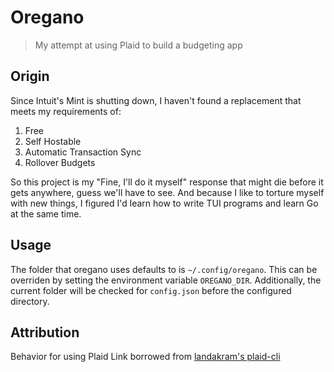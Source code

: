 # Oregano

> My attempt at using Plaid to build a budgeting app

## Origin

Since Intuit's Mint is shutting down, I haven't found a replacement that meets my requirements of:

1. Free
2. Self Hostable
3. Automatic Transaction Sync
4. Rollover Budgets

So this project is my "Fine, I'll do it myself" response that might die before it gets anywhere, guess we'll have to see. And because I like to torture myself with new things, I figured I'd learn how to write TUI programs and learn Go at the same time.

## Usage

The folder that oregano uses defaults to is `~/.config/oregano`. This can be overriden by setting the environment variable `OREGANO_DIR`. Additionally, the current folder will be checked for `config.json` before the configured directory.

## Attribution

Behavior for using Plaid Link borrowed from [landakram's plaid-cli](https://github.com/landakram/plaid-cli)